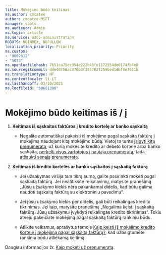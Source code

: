 ```yaml
---
title: Mokėjimo būdo keitimas
ms.author: cmcatee
author: cmcatee-MSFT
manager: scotv
ms.audience: Admin
ms.topic: article
ms.service: o365-administration
ROBOTS: NOINDEX, NOFOLLOW
localization_priority: Priority
ms.custom:
- "9002612"
- "5073"
ms.openlocfilehash: 7651ca75cc954e222b45fe1172554de0174fb4e0
ms.sourcegitcommit: dde46756ac370b3f384702f259bed1dbf8e7611b
ms.translationtype: HT
ms.contentlocale: lt-LT
ms.lasthandoff: 03/10/2021
ms.locfileid: "50601390"
---
```

# <a name="change-payment-method-fromto"></a>Mokėjimo būdo keitimas iš / į

1. **Keitimas iš sąskaitos faktūros į kredito kortelę ar banko sąskaitą**

    - Negalite automatiškai pakeisti iš mokėjimo pagal sąskaitą faktūrą į mokėjimą naudojant kitą mokėjimo būdą. Vietoj to turite [įsigyti kitą prenumeratą](https://docs.microsoft.com/microsoft-365/commerce/try-or-buy-microsoft-365#buy-a-different-subscription), už kurią mokėsite kredito ar debeto kortele arba banko sąskaita, [perkelti visus vartotojus į naująją prenumeratą](https://docs.microsoft.com/microsoft-365/commerce/subscriptions/move-users-different-subscription), tada [atšaukti senąją prenumeratą](https://docs.microsoft.com/microsoft-365/commerce/subscriptions/cancel-your-subscription).

2. **Keitimas iš kredito kortelės ar banko sąskaitos į sąskaitą faktūrą**

    - Jei užsakymas viršija tam tikrą sumą, galite pasirinkti mokėti pagal sąskaitą faktūrą. Jei neatitiksite reikalavimų, matysite pranešimą „Jūsų užsakymo kiekis nėra pakankamai didelis, kad būtų galima naudoti sąskaitą faktūrą su elektroniniu pavedimu“.

    - Jei jūsų užsakymo kiekis per didelis, gali būti reikalingas kredito tikrinimas. Jei taip, matysite pranešimą „Negalima keisti į sąskaitą faktūrą. Jūsų užsakymui įvykdyti reikalingas kredito tikrinimas“. Tokiu atveju pakeičiate mokėjimą pagal sąskaitą faktūrą rankiniu būdu.

    - Atlikite veiksmus, aprašytus temoje [Kaip keisti iš mokėjimo kredito kortele į mokėjimą pagal sąskaitą faktūrą?](how-do-i-change-from-credit-card-payments-to-invoice.md), kad užbaigtumėte rankiniu būdu atliekamą keitimą.

Daugiau informacijos žr. [Kaip mokėti už prenumeratą](https://docs.microsoft.com/microsoft-365/commerce/billing-and-payments/pay-for-your-subscription).
